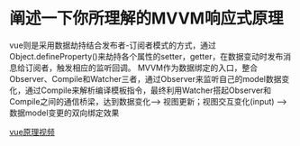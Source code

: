 # 阐述一下你所理解的MVVM响应式原理

vue则是采用数据劫持结合发布者-订阅者模式的方式，通过Object.defineProperty()来劫持各个属性的setter，getter，在数据变动时发布消息给订阅者，触发相应的监听回调。
MVVM作为数据绑定的入口，整合Observer、Compile和Watcher三者，通过Observer来监听自己的model数据变化，通过Compile来解析编译模板指令，最终利用Watcher搭起Observer和Compile之间的通信桥梁，达到数据变化——> 视图更新；视图交互变化(input) ——> 数据model变更的双向绑定效果

[vue原理视频](https://juejin.cn/post/6844904183938678798#heading-13)



